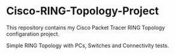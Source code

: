 # Cisco-RING-Topology-Project
This repository contains my Cisco Packet Tracer RING Topology configaration project.


Simple RING Topology with PCs, Switches and Connectivity tests.
